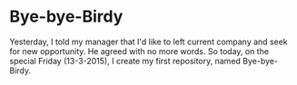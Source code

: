 # Bye-bye-Birdy
<p>Yesterday, I told my manager that I'd like to left current company and seek for new opportunity. He agreed with no more words. So today, on the special Friday (13-3-2015), I create my first repository, named Bye-bye-Birdy.</p>
